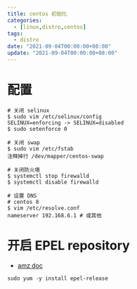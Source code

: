 ```yaml
---
title: centos 初始化
categories: 
  - [linux,distro,centos]
tags:
  - distro
date: "2021-09-04T00:00:00+08:00"
update: "2021-09-04T00:00:00+08:00"
---
```


# 配置

```shell
# 关闭 selinux
$ sudo vim /etc/selinux/config
SELINUX=enforcing -> SELINUX=disabled
$ sudo setenforce 0

# 关闭 swap
$ sudo vim /etc/fstab
注释掉行 /dev/mapper/centos-swap

# 关闭防火墙
$ systemctl stop firewalld
$ systemctl disable firewalld

# 设置 DNS
# centos 8
$ vim /etc/resolve.conf
nameserver 192.168.6.1 # 或其他
```

# 开启 EPEL repository

- [amz doc](https://aws.amazon.com/premiumsupport/knowledge-center/ec2-enable-epel/)

```shell
sudo yum -y install epel-release
```

